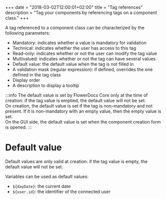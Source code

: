+++
date = "2018-03-02T12:00:01+02:00"
title = "Tag references"
description = "Tag your components by referencing tags on a component class."
+++


A tag referenced to a component class can be characterized by the following parameters:

* Mandatory: indicates whether a value is mandatory for validation
* Technical: indicates whether the user has access to this tag 
* Read-only: indicates whether or not the user can modify the tag value
* Multivalued: indicates whether or not the tag can have several values
* Default value: the default value when the tag is not filled in
* A validation mask (regular expression): if defined, overrides the one defined in the tag class
* Display order
* A description to display a tooltip

:::info
	The default value is set by FlowerDocs Core only at the time of creation: if the tag value is emptied, the default value will not be set.<br/>
	On creation, the default value is set if the tag is non-mandatory and not present. If it is non-mandatory with an empty value, then the empty value is set.<br/>
	On the GUI side, the default value is set when the component creation form is opened.
:::

# Default value 
Default values are only valid at creation: if the tag value is empty, the default value will not be set. 

Variables can be used as default values:

* ``${dayDate}``: the current date
* ``${user.id}``: the identifier of the connected user
